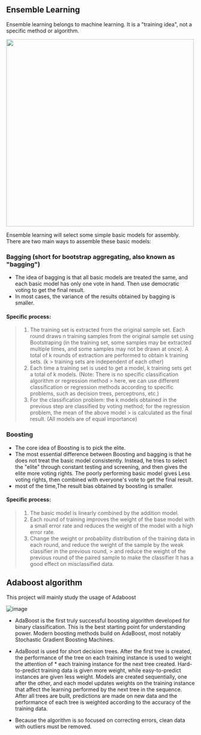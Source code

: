 Ensemble Learning
---

Ensemble learning belongs to machine learning. It is a "training idea", not a specific method or algorithm.

<img src="https://user-images.githubusercontent.com/97000341/167276152-d4b2bc04-3707-4fe4-b803-7031507e3299.png" width="500" ></img>

Ensemble learning will select some simple basic models for assembly.
There are two main ways to assemble these basic models:

### Bagging (short for bootstrap aggregating, also known as "bagging")
* The idea of bagging is that all basic models are treated the same, and each basic model has only one vote in hand. Then use democratic voting to get the final result.
* In most cases, the variance of the results obtained by bagging is smaller.
#### Specific process:

> 1. The training set is extracted from the original sample set. Each round draws n training samples from the original sample set using Bootstraping (in the training set, some samples may be extracted multiple times, and some samples may not be drawn at once). A total of k rounds of extraction are performed to obtain k training sets. (k > training sets are independent of each other)
> 2. Each time a training set is used to get a model, k training sets get a total of k models. (Note: There is no specific classification algorithm or regression method > here, we can use different classification or regression methods according to specific problems, such as decision trees, perceptrons, etc.)
> 3. For the classification problem: the k models obtained in the previous step are classified by voting method; for the regression problem, the mean of the above model > is calculated as the final result. (All models are of equal importance)
### Boosting
* The core idea of Boosting is to pick the elite.
* The most essential difference between Boosting and bagging is that he does not treat the basic model consistently. Instead, he tries to select the "elite" through constant testing and screening, and then gives the elite more voting rights. The poorly performing basic model gives Less voting rights, then combined with everyone's vote to get the final result.
* most of the time,The result bias  obtained by boosting is smaller.
#### Specific process:

> 1. The basic model is linearly combined by the addition model.
> 2. Each round of training improves the weight of the base model with a small error rate and reduces the weight of the model with a high error rate.
> 3. Change the weight or probability distribution of the training data in each round, and reduce the weight of the sample by the weak classifier in the previous round, > and reduce the weight of the previous round of the paired sample to make the classifier It has a good effect on misclassified data.

Adaboost algorithm
----

This project will mainly study the usage of Adaboost

![image](https://user-images.githubusercontent.com/97000341/167276421-45f9f598-8e4b-485b-b7da-4d24a2c06eec.png)


* AdaBoost is the first truly successful boosting algorithm developed for binary classification. This is the best starting point for understanding power. Modern boosting methods build on AdaBoost, most notably Stochastic Gradient Boosting Machines.

* AdaBoost is used for short decision trees. After the first tree is created, the performance of the tree on each training instance is used to weight the attention of * each training instance for the next tree created. Hard-to-predict training data is given more weight, while easy-to-predict instances are given less weight. Models are created sequentially, one after the other, and each model updates weights on the training instance that affect the learning performed by the next tree in the sequence. After all trees are built, predictions are made on new data and the performance of each tree is weighted according to the accuracy of the training data.

* Because the algorithm is so focused on correcting errors, clean data with outliers must be removed.
